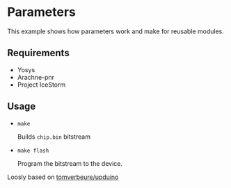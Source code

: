 # Parameters

This example shows how parameters work and make for reusable modules.

## Requirements

* Yosys
* Arachne-pnr
* Project IceStorm

## Usage

* ```make```

    Builds ```chip.bin``` bitstream

* ```make flash```

    Program the bitstream to the device.

Loosly based on [tomverbeure/upduino](https://github.com/tomverbeure/upduino/tree/master/blink)
